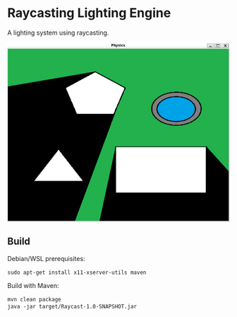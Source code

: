 # Raycasting Lighting Engine

A lighting system using raycasting.

![Screenshot](./images/image.png)

## Build
Debian/WSL prerequisites:
```
sudo apt-get install x11-xserver-utils maven
```

Build with Maven:
```
mvn clean package
java -jar target/Raycast-1.0-SNAPSHOT.jar
```